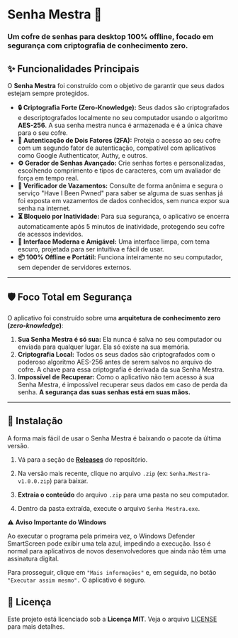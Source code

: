 # Senha Mestra 🔐

### Um cofre de senhas para desktop 100% offline, focado em segurança com criptografia de conhecimento zero.

## ✨ Funcionalidades Principais

O **Senha Mestra** foi construído com o objetivo de garantir que seus dados estejam sempre protegidos.

* **🔒 Criptografia Forte (Zero-Knowledge):** Seus dados são criptografados e descriptografados localmente no seu computador usando o algoritmo **AES-256**. A sua senha mestra nunca é armazenada e é a única chave para o seu cofre.
* **🔑 Autenticação de Dois Fatores (2FA):** Proteja o acesso ao seu cofre com um segundo fator de autenticação, compatível com aplicativos como Google Authenticator, Authy, e outros.
* **⚙️ Gerador de Senhas Avançado:** Crie senhas fortes e personalizadas, escolhendo comprimento e tipos de caracteres, com um avaliador de força em tempo real.
* **🚨 Verificador de Vazamentos:** Consulte de forma anônima e segura o serviço "Have I Been Pwned" para saber se alguma de suas senhas já foi exposta em vazamentos de dados conhecidos, sem nunca expor sua senha na internet.
* **⏳ Bloqueio por Inatividade:** Para sua segurança, o aplicativo se encerra automaticamente após 5 minutos de inatividade, protegendo seu cofre de acessos indevidos.
* **🎨 Interface Moderna e Amigável:** Uma interface limpa, com tema escuro, projetada para ser intuitiva e fácil de usar.
* **📦 100% Offline e Portátil:** Funciona inteiramente no seu computador, sem depender de servidores externos.

---

## 🛡️ Foco Total em Segurança

O aplicativo foi construído sobre uma **arquitetura de conhecimento zero (*zero-knowledge*)**:

1. **Sua Senha Mestra é só sua:** Ela nunca é salva no seu computador ou enviada para qualquer lugar. Ela só existe na sua memória.
2. **Criptografia Local:** Todos os seus dados são criptografados com o poderoso algoritmo AES-256 antes de serem salvos no arquivo do cofre. A chave para essa criptografia é derivada da sua Senha Mestra.
3. **Impossível de Recuperar:** Como o aplicativo não tem acesso à sua Senha Mestra, é impossível recuperar seus dados em caso de perda da senha. **A segurança das suas senhas está em suas mãos.**

---

## 🚀 Instalação

A forma mais fácil de usar o Senha Mestra é baixando o pacote da última versão.

1. Vá para a seção de [**Releases**](https://github.com/brina-chan/Senha-Mestra/releases) do repositório.

2. Na versão mais recente, clique no arquivo `.zip` (ex: `Senha.Mestra-v1.0.0.zip`) para baixar.

3. **Extraia o conteúdo** do arquivo `.zip` para uma pasta no seu computador.

4. Dentro da pasta extraída, execute o arquivo `Senha Mestra.exe`.

⚠️ **Aviso Importante do Windows**

Ao executar o programa pela primeira vez, o Windows Defender SmartScreen pode exibir uma tela azul, impedindo a execução. Isso é normal para aplicativos de novos desenvolvedores que ainda não têm uma assinatura digital.

Para prosseguir, clique em `"Mais informações"` e, em seguida, no botão `"Executar assim mesmo".` O aplicativo é seguro.


## 📝 Licença

Este projeto está licenciado sob a **Licença MIT**. Veja o arquivo [LICENSE](https://github.com/brina-chan/Senha-Mestra/blob/main/LICENSE) para mais detalhes. 
